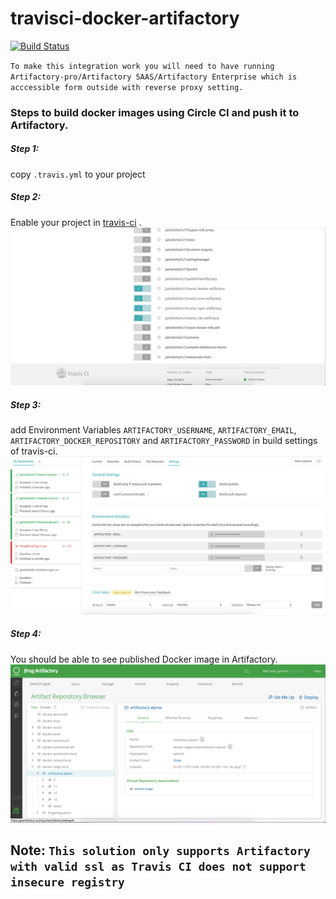 # travisci-docker-artifactory

[![Build Status](https://travis-ci.org/Shahbrothers/travisci-docker-artifactory.svg?branch=master)](https://travis-ci.org/Shahbrothers/travisci-docker-artifactory)

`To make this integration work you will need to have running Artifactory-pro/Artifactory SAAS/Artifactory Enterprise which is acccessible form outside with reverse proxy setting.`

### Steps to build docker images using Circle CI and push it to Artifactory.

##### Step 1:

copy `.travis.yml` to your project

##### Step 2:

Enable your project in [travis-ci](https://travis-ci.org/) .
![screenshot](img/Screen_Shot1.png)

##### Step 3:

add Environment Variables `ARTIFACTORY_USERNAME`, `ARTIFACTORY_EMAIL`, `ARTIFACTORY_DOCKER_REPOSITORY` and `ARTIFACTORY_PASSWORD` in build settings of travis-ci.
![screenshot](img/Screen_Shot2.png)

##### Step 4:

You should be able to see published Docker image in Artifactory.
![screenshot](img/Screen_Shot3.png)

## Note: `This solution only supports Artifactory with valid ssl as Travis CI does not support insecure registry`
